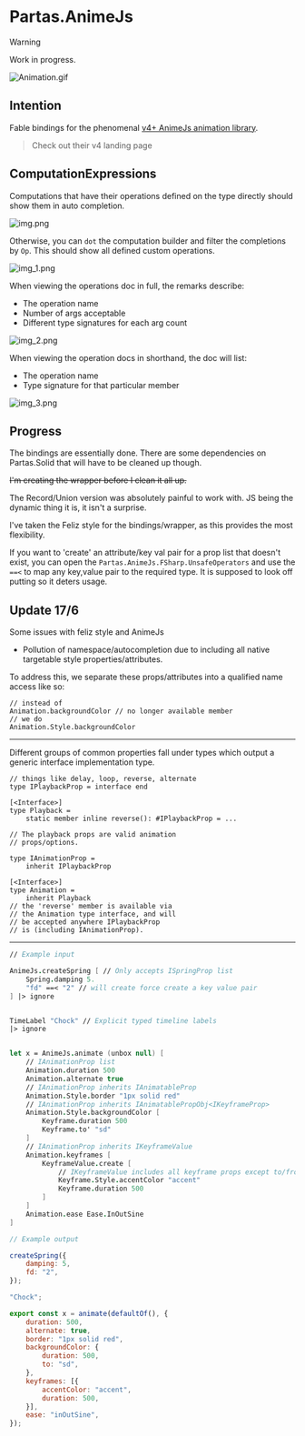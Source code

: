 ﻿# Partas.AnimeJs

> [!WARNING]
> Work in progress.

![Animation.gif](Animation.gif)

## Intention

Fable bindings for the phenomenal [v4+ AnimeJs animation library](https://animejs.com/).

> Check out their v4 landing page


## ComputationExpressions

Computations that have their operations defined on the type directly should show them in auto completion.

![img.png](img.png)

Otherwise, you can `dot` the computation builder and filter the completions by `Op`. This should show all defined custom operations.

![img_1.png](img_1.png)

When viewing the operations doc in full, the remarks describe:

- The operation name
- Number of args acceptable
- Different type signatures for each arg count

![img_2.png](img_2.png)

When viewing the operation docs in shorthand, the doc will list:

- The operation name
- Type signature for that particular member

![img_3.png](img_3.png)

## Progress

The bindings are essentially done. There are some dependencies on Partas.Solid that will have to be cleaned up though.

~~I'm creating the wrapper before I clean it all up.~~

The Record/Union version was absolutely painful to work with. JS being the dynamic thing it is, it isn't a surprise.

I've taken the Feliz style for the bindings/wrapper, as this provides the most flexibility.

If you want to 'create' an attribute/key val pair for a prop list that doesn't exist, you can open the `Partas.AnimeJs.FSharp.UnsafeOperators` and use the `==<` to map any key,value pair to the required type. It is supposed to look off putting so it deters usage.

## Update 17/6

Some issues with feliz style and AnimeJs

- Pollution of namespace/autocompletion due to including all native targetable style properties/attributes.

To address this, we separate these props/attributes into a qualified name access like so:

```f#
// instead of
Animation.backgroundColor // no longer available member
// we do
Animation.Style.backgroundColor
```

---

Different groups of common properties fall under types which output a generic interface implementation type.

```f#
// things like delay, loop, reverse, alternate
type IPlaybackProp = interface end

[<Interface>]
type Playback =
    static member inline reverse(): #IPlaybackProp = ...

// The playback props are valid animation
// props/options.

type IAnimationProp =
    inherit IPlaybackProp

[<Interface>]
type Animation =
    inherit Playback
// the 'reverse' member is available via
// the Animation type interface, and will
// be accepted anywhere IPlaybackProp
// is (including IAnimationProp).
```

---

```fsharp
// Example input

AnimeJs.createSpring [ // Only accepts ISpringProp list
    Spring.damping 5.
    "fd" ==< "2" // will create force create a key value pair
] |> ignore


TimeLabel "Chock" // Explicit typed timeline labels
|> ignore


let x = AnimeJs.animate (unbox null) [
    // IAnimationProp list
    Animation.duration 500
    Animation.alternate true
    // IAnimationProp inherits IAnimatableProp
    Animation.Style.border "1px solid red"
    // IAnimationProp inherits IAnimatablePropObj<IKeyframeProp>
    Animation.Style.backgroundColor [
        Keyframe.duration 500
        Keyframe.to' "sd"
    ]
    // IAnimationProp inherits IKeyframeValue
    Animation.keyframes [
        KeyframeValue.create [
            // IKeyframeValue includes all keyframe props except to/from
            Keyframe.Style.accentColor "accent"
            Keyframe.duration 500
        ]
    ]
    Animation.ease Ease.InOutSine
]

```

```js
// Example output

createSpring({
    damping: 5,
    fd: "2",
});

"Chock";

export const x = animate(defaultOf(), {
    duration: 500,
    alternate: true,
    border: "1px solid red",
    backgroundColor: {
        duration: 500,
        to: "sd",
    },
    keyframes: [{
        accentColor: "accent",
        duration: 500,
    }],
    ease: "inOutSine",
});
```
